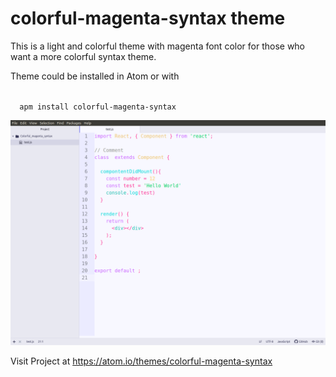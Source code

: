 # colorful-magenta-syntax theme

This is a light and colorful theme with magenta font color for those who want a more colorful syntax theme.

Theme could be installed in Atom or with

<code>
  apm install colorful-magenta-syntax
</code>

![A screenshot of your theme](https://github.com/CodeFrog12/colorful-magenta-syntax/blob/master/example_JS.png)

Visit Project at <a>https://atom.io/themes/colorful-magenta-syntax</a>
